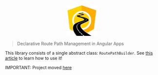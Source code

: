 <p align="center">
 <img width="20%" height="20%" src="./logo.png">
</p>

> Declarative Route Path Management in Angular Apps

This library consists of a single abstract class: `RoutePathBuilder`. See [this article](#) to learn how to use it!

IMPORTANT: Project moved [here](https://github.com/DmitryEfimenko/ngspot/tree/main/packages/route-path-builder/package)
